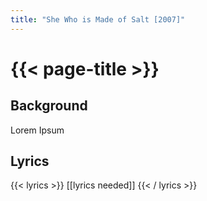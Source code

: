 ```yaml
---
title: "She Who is Made of Salt [2007]"
---
```

# {{< page-title >}}

## Background
Lorem Ipsum

## Lyrics
{{< lyrics >}}
[[lyrics needed]]
{{< / lyrics >}}
